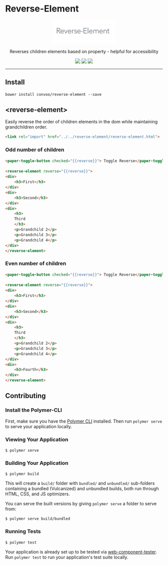 # Reverse-Element

<p align="center">
  <img alt="login-fire" src="ReverseElement.png" width="200">
</p>

<p align="center">
Reverses children elements based on property - helpful for accessibility
</p>

<p align="center">
  <a href="https://beta.webcomponents.org/element/convoo/reverse-element"><img src="https://img.shields.io/badge/webcomponents.org-published-blue.svg"></a>
  <a href="https://gitter.im/convoo/General"><img src="https://img.shields.io/badge/gitter-join%20chat-brightgreen.svg"></a>
  <a href="http://waffle.io/convoo/roadmap"><img src="https://badge.waffle.io/convoo/reverse-element.svg?label=In%20Progress&title=In%20Progress"></a>
</p>

---

## Install

```
bower install convoo/reverse-element --save
```

## \<reverse-element\>

Easily reverse the order of children elements in the dom while maintaining grandchildren order.

```html
<link rel="import" href="../../reverse-element/reverse-element.html">
```

### Odd number of children
<!--
```
<custom-element-demo>
    <template>
        <link rel="import" href="reverse-element.html">
        <div>
            <template is="dom-bind">
                <next-code-block></next-code-block>
            </template>
        </div>Ï
    </template>
</custom-element-demo>
```
-->
```html
<paper-toggle-button checked="{{reverse}}"> Toggle Reverse</paper-toggle-button>

<reverse-element reverse="{{reverse}}">
<div>
    <h3>First</h3>
</div>
<div>
    <h3>Second</h3>
</div>
<div>
    <h3>
    Third
    </h3>
    <p>Grandchild 2</p>
    <p>Grandchild 3</p>
    <p>Grandchild 4</p>
</div>
</reverse-element>
```

### Even number of children

<!--
```
<custom-element-demo>
    <template>
        <link rel="import" href="reverse-element.html">
        <div>
            <template is="dom-bind">
                <next-code-block></next-code-block>
            </template>
        </div>Ï
    </template>
</custom-element-demo>
```
-->
```html
<paper-toggle-button checked="{{reverse}}"> Toggle Reverse</paper-toggle-button>

<reverse-element reverse="{{reverse}}">
<div>
    <h3>First</h3>
</div>
<div>
    <h3>Second</h3>
</div>
<div>
    <h3>
    Third
    </h3>
    <p>Grandchild 2</p>
    <p>Grandchild 3</p>
    <p>Grandchild 4</p>
</div>
<div>
    <h3>Fourth</h3>
</div>
</reverse-element>
```

## Contributing

### Install the Polymer-CLI

First, make sure you have the [Polymer CLI](https://www.npmjs.com/package/polymer-cli) installed. Then run `polymer serve` to serve your application locally.

### Viewing Your Application

```
$ polymer serve
```

### Building Your Application

```
$ polymer build
```

This will create a `build/` folder with `bundled/` and `unbundled/` sub-folders
containing a bundled (Vulcanized) and unbundled builds, both run through HTML,
CSS, and JS optimizers.

You can serve the built versions by giving `polymer serve` a folder to serve
from:

```
$ polymer serve build/bundled
```

### Running Tests

```
$ polymer test
```

Your application is already set up to be tested via [web-component-tester](https://github.com/Polymer/web-component-tester). Run `polymer test` to run your application's test suite locally.
